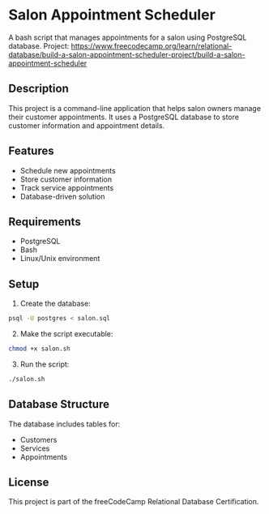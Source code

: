 # Salon Appointment Scheduler

A bash script that manages appointments for a salon using PostgreSQL database.
Project: https://www.freecodecamp.org/learn/relational-database/build-a-salon-appointment-scheduler-project/build-a-salon-appointment-scheduler

## Description

This project is a command-line application that helps salon owners manage their customer appointments. It uses a PostgreSQL database to store customer information and appointment details.

## Features

-   Schedule new appointments
-   Store customer information
-   Track service appointments
-   Database-driven solution

## Requirements

-   PostgreSQL
-   Bash
-   Linux/Unix environment

## Setup

1. Create the database:

```bash
psql -U postgres < salon.sql
```

2. Make the script executable:

```bash
chmod +x salon.sh
```

3. Run the script:

```bash
./salon.sh
```

## Database Structure

The database includes tables for:

-   Customers
-   Services
-   Appointments

## License

This project is part of the freeCodeCamp Relational Database Certification.
